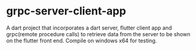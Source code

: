 # grpc-server-client-app

A dart project that incorporates a dart server, flutter client app and grpc(remote procedure calls) 
to retrieve data from the server to be shown on the flutter front end.
Compile on windows x64 for testing.
